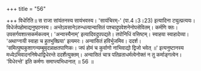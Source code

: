 +++
title = "56"

+++
विधेरिति॥ स राजा सांयंतनस्य सायंभवस्य। 'सायंचिरम्-' (पा.4।3।23) इत्यादिना ट्युल्प्रत्ययः। विधेर्जपहोमाद्यनुष्ठानस्य। अन्तेऽवसानेऽरुन्धत्यान्वासितं पश्चादुपवेशनेनोपसेवितम्। कर्मणि क्तः। उपसर्गवशात्सकर्मकत्वम्। 'अन्वास्यैनाम्' इत्यादिवदुपपद्यते। तपोनिधिं वसिष्टम्। स्वाहया स्वाहादेव्या। 'अथाग्नायी स्वाहा च हुतभुक्प्रिया' इत्यमरः। अन्वासितं हविर्भुजमिव। ददर्श। 'समित्पुष्पकुशागन्यम्बुमृदन्नाक्षतपाणिकः। जपं होमं च कुर्वाणो नाभिवाद्यो द्विजो भवेत् ॥' इत्यनुष्टानस्य मध्येऽभिवादननिषेधाद्विधेरन्ते ददर्शेत्युक्तम्। अन्वासितं चात्र पतिव्रताधर्मत्वेनोक्तं न तु कर्माङ्गत्वेन। 'विधेरन्ते' इति कर्मणः समाप्त्यभिधानात् ॥ 56 ॥